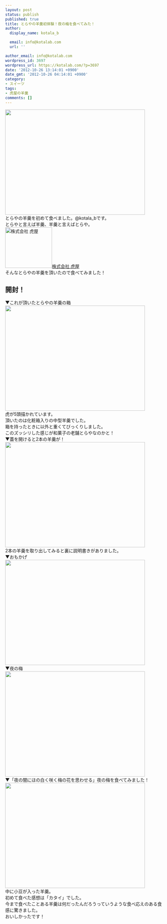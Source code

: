 ```yaml
---
layout: post
status: publish
published: true
title: とらやの羊羹初体験！夜の梅を食べてみた！
author:
  display_name: kotala_b

  email: info@kotalab.com
  url: ''

author_email: info@kotalab.com
wordpress_id: 3697
wordpress_url: https://kotalab.com/?p=3697
date: '2012-10-26 13:14:01 +0900'
date_gmt: '2012-10-26 04:14:01 +0900'
category:
- スイーツ
tags:
- 虎屋の羊羹
comments: []
---
```

<p><a href="https://kotalab.com/wp-content/uploads/toraya_121026.jpg" target="_blank"><img src="https://kotalab.com/wp-content/uploads/toraya_121026.jpg" alt="" title="toraya_121026" width="448" height="336" class="alignnone size-full wp-image-3699" /></a><br />
とらやの羊羹を初めて食べました。@kotala_bです。<br />
とらやと言えば羊羹、羊羹と言えばとらや。<br />
<a href="http://www.toraya-group.co.jp/main.html" target="_blank"><img  class="alignleft" src="https://capture.heartrails.com/150x130?http://www.toraya-group.co.jp/main.html" alt="株式会社 虎屋" width="150" height="130" /></a><a href="http://www.toraya-group.co.jp/main.html" target="_blank">株式会社 虎屋</a><a href="https://b.hatena.ne.jp/entry/http://www.toraya-group.co.jp/main.html" target="_blank"><img border="0" src="https://b.hatena.ne.jp/entry/image/http://www.toraya-group.co.jp/main.html" alt="" /></a><br style="clear:both;" />そんなとらやの羊羹を頂いたので食べてみました！<br />
<!--more--></p>
<h2>開封！</h2>
<p>▼これが頂いたとらやの羊羹の箱<br />
<a href="https://kotalab.com/wp-content/uploads/toraya_121026.jpg" target="_blank"><img src="https://kotalab.com/wp-content/uploads/toraya_121026.jpg" alt="" title="toraya_121026" width="448" height="336" class="alignnone size-full wp-image-3699" /></a><br />
虎が5頭描かれています。<br />
頂いたのは化粧箱入りの中型羊羹でした。<br />
箱を持ったときに以外と重くてびっくりしました。<br />
このズッシリした感じが和菓子の老舗とらやなのかと！<br />
▼蓋を開けると2本の羊羹が！<br />
<a href="https://kotalab.com/wp-content/uploads/toraya_121026_02.jpg" target="_blank"><img src="https://kotalab.com/wp-content/uploads/toraya_121026_02.jpg" alt="" title="toraya_121026_02" width="448" height="336" class="alignnone size-full wp-image-3700" /></a><br />
2本の羊羹を取り出してみると裏に説明書きがありました。<br />
▼おもかげ<br />
<a href="https://kotalab.com/wp-content/uploads/toraya_121026_03.jpg" target="_blank"><img src="https://kotalab.com/wp-content/uploads/toraya_121026_03.jpg" alt="" title="toraya_121026_03" width="448" height="336" class="alignnone size-full wp-image-3701" /></a><br />
▼夜の梅<br />
<a href="https://kotalab.com/wp-content/uploads/toraya_121026_04.jpg" target="_blank"><img src="https://kotalab.com/wp-content/uploads/toraya_121026_04.jpg" alt="" title="toraya_121026_04" width="448" height="336" class="alignnone size-full wp-image-3702" /></a><br />
▼「夜の闇にほの白く咲く梅の花を思わせる」夜の梅を食べてみました！<br />
<a href="https://kotalab.com/wp-content/uploads/toraya_121026_01.jpg" target="_blank"><img src="https://kotalab.com/wp-content/uploads/toraya_121026_01.jpg" alt="" title="toraya_121026_01" width="448" height="336" class="alignnone size-full wp-image-3698" /></a><br />
中に小豆が入った羊羹。<br />
初めて食べた感想は「カタイ」でした。<br />
今まで食べたことある羊羹は何だったんだろうっていうような食べ応えのある食感に驚きました。<br />
おいしかったです！</p>
